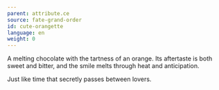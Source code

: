 ```yaml
---
parent: attribute.ce
source: fate-grand-order
id: cute-orangette
language: en
weight: 0
---
```


A melting chocolate with the tartness of an orange.
Its aftertaste is both sweet and bitter, and the smile melts through heat and anticipation.

Just like time that secretly passes between lovers.
